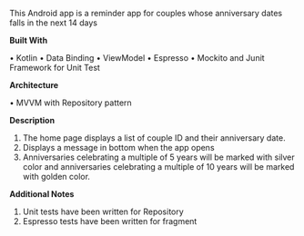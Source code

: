 
This Android app is a reminder app for couples whose anniversary dates falls in the next 14 days

**Built With**

•	Kotlin
•	Data Binding
•	ViewModel
•	Espresso
•	Mockito and Junit Framework for Unit Test


**Architecture**

•	MVVM with Repository pattern


**Description**

1. The home page displays a list of couple ID and their anniversary date.
2. Displays a message in bottom when the app opens
3. Anniversaries celebrating a multiple of 5 years will be marked with silver color and anniversaries celebrating a multiple of 10 years will be marked with golden color.


**Additional Notes**

1.	Unit tests have been written for Repository
2. Espresso tests have been written for fragment
